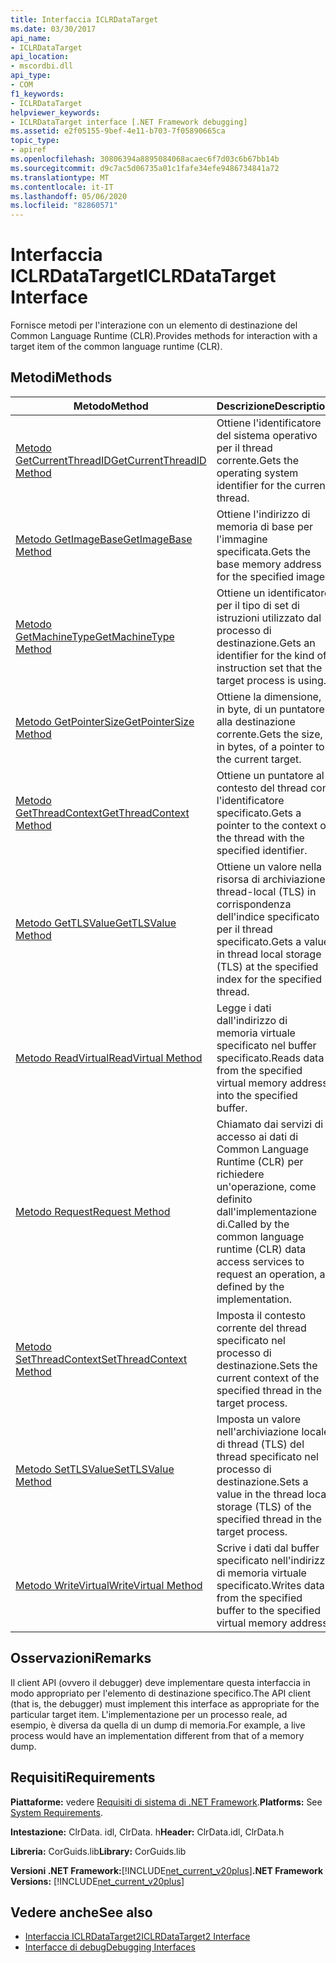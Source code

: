 ```yaml
---
title: Interfaccia ICLRDataTarget
ms.date: 03/30/2017
api_name:
- ICLRDataTarget
api_location:
- mscordbi.dll
api_type:
- COM
f1_keywords:
- ICLRDataTarget
helpviewer_keywords:
- ICLRDataTarget interface [.NET Framework debugging]
ms.assetid: e2f05155-9bef-4e11-b703-7f05890665ca
topic_type:
- apiref
ms.openlocfilehash: 30806394a8895084068acaec6f7d03c6b67bb14b
ms.sourcegitcommit: d9c7ac5d06735a01c1fafe34efe9486734841a72
ms.translationtype: MT
ms.contentlocale: it-IT
ms.lasthandoff: 05/06/2020
ms.locfileid: "82860571"
---
```

# <a name="iclrdatatarget-interface"></a><span data-ttu-id="704d8-102">Interfaccia ICLRDataTarget</span><span class="sxs-lookup"><span data-stu-id="704d8-102">ICLRDataTarget Interface</span></span>
<span data-ttu-id="704d8-103">Fornisce metodi per l'interazione con un elemento di destinazione del Common Language Runtime (CLR).</span><span class="sxs-lookup"><span data-stu-id="704d8-103">Provides methods for interaction with a target item of the common language runtime (CLR).</span></span>  
  
## <a name="methods"></a><span data-ttu-id="704d8-104">Metodi</span><span class="sxs-lookup"><span data-stu-id="704d8-104">Methods</span></span>  
  
|<span data-ttu-id="704d8-105">Metodo</span><span class="sxs-lookup"><span data-stu-id="704d8-105">Method</span></span>|<span data-ttu-id="704d8-106">Descrizione</span><span class="sxs-lookup"><span data-stu-id="704d8-106">Description</span></span>|  
|------------|-----------------|  
|[<span data-ttu-id="704d8-107">Metodo GetCurrentThreadID</span><span class="sxs-lookup"><span data-stu-id="704d8-107">GetCurrentThreadID Method</span></span>](iclrdatatarget-getcurrentthreadid-method.md)|<span data-ttu-id="704d8-108">Ottiene l'identificatore del sistema operativo per il thread corrente.</span><span class="sxs-lookup"><span data-stu-id="704d8-108">Gets the operating system identifier for the current thread.</span></span>|  
|[<span data-ttu-id="704d8-109">Metodo GetImageBase</span><span class="sxs-lookup"><span data-stu-id="704d8-109">GetImageBase Method</span></span>](iclrdatatarget-getimagebase-method.md)|<span data-ttu-id="704d8-110">Ottiene l'indirizzo di memoria di base per l'immagine specificata.</span><span class="sxs-lookup"><span data-stu-id="704d8-110">Gets the base memory address for the specified image.</span></span>|  
|[<span data-ttu-id="704d8-111">Metodo GetMachineType</span><span class="sxs-lookup"><span data-stu-id="704d8-111">GetMachineType Method</span></span>](iclrdatatarget-getmachinetype-method.md)|<span data-ttu-id="704d8-112">Ottiene un identificatore per il tipo di set di istruzioni utilizzato dal processo di destinazione.</span><span class="sxs-lookup"><span data-stu-id="704d8-112">Gets an identifier for the kind of instruction set that the target process is using.</span></span>|  
|[<span data-ttu-id="704d8-113">Metodo GetPointerSize</span><span class="sxs-lookup"><span data-stu-id="704d8-113">GetPointerSize Method</span></span>](iclrdatatarget-getpointersize-method.md)|<span data-ttu-id="704d8-114">Ottiene la dimensione, in byte, di un puntatore alla destinazione corrente.</span><span class="sxs-lookup"><span data-stu-id="704d8-114">Gets the size, in bytes, of a pointer to the current target.</span></span>|  
|[<span data-ttu-id="704d8-115">Metodo GetThreadContext</span><span class="sxs-lookup"><span data-stu-id="704d8-115">GetThreadContext Method</span></span>](iclrdatatarget-getthreadcontext-method.md)|<span data-ttu-id="704d8-116">Ottiene un puntatore al contesto del thread con l'identificatore specificato.</span><span class="sxs-lookup"><span data-stu-id="704d8-116">Gets a pointer to the context of the thread with the specified identifier.</span></span>|  
|[<span data-ttu-id="704d8-117">Metodo GetTLSValue</span><span class="sxs-lookup"><span data-stu-id="704d8-117">GetTLSValue Method</span></span>](iclrdatatarget-gettlsvalue-method.md)|<span data-ttu-id="704d8-118">Ottiene un valore nella risorsa di archiviazione thread-local (TLS) in corrispondenza dell'indice specificato per il thread specificato.</span><span class="sxs-lookup"><span data-stu-id="704d8-118">Gets a value in thread local storage (TLS) at the specified index for the specified thread.</span></span>|  
|[<span data-ttu-id="704d8-119">Metodo ReadVirtual</span><span class="sxs-lookup"><span data-stu-id="704d8-119">ReadVirtual Method</span></span>](iclrdatatarget-readvirtual-method.md)|<span data-ttu-id="704d8-120">Legge i dati dall'indirizzo di memoria virtuale specificato nel buffer specificato.</span><span class="sxs-lookup"><span data-stu-id="704d8-120">Reads data from the specified virtual memory address into the specified buffer.</span></span>|  
|[<span data-ttu-id="704d8-121">Metodo Request</span><span class="sxs-lookup"><span data-stu-id="704d8-121">Request Method</span></span>](iclrdatatarget-request-method.md)|<span data-ttu-id="704d8-122">Chiamato dai servizi di accesso ai dati di Common Language Runtime (CLR) per richiedere un'operazione, come definito dall'implementazione di.</span><span class="sxs-lookup"><span data-stu-id="704d8-122">Called by the common language runtime (CLR) data access services to request an operation, as defined by the implementation.</span></span>|  
|[<span data-ttu-id="704d8-123">Metodo SetThreadContext</span><span class="sxs-lookup"><span data-stu-id="704d8-123">SetThreadContext Method</span></span>](iclrdatatarget-setthreadcontext-method.md)|<span data-ttu-id="704d8-124">Imposta il contesto corrente del thread specificato nel processo di destinazione.</span><span class="sxs-lookup"><span data-stu-id="704d8-124">Sets the current context of the specified thread in the target process.</span></span>|  
|[<span data-ttu-id="704d8-125">Metodo SetTLSValue</span><span class="sxs-lookup"><span data-stu-id="704d8-125">SetTLSValue Method</span></span>](iclrdatatarget-settlsvalue-method.md)|<span data-ttu-id="704d8-126">Imposta un valore nell'archiviazione locale di thread (TLS) del thread specificato nel processo di destinazione.</span><span class="sxs-lookup"><span data-stu-id="704d8-126">Sets a value in the thread local storage (TLS) of the specified thread in the target process.</span></span>|  
|[<span data-ttu-id="704d8-127">Metodo WriteVirtual</span><span class="sxs-lookup"><span data-stu-id="704d8-127">WriteVirtual Method</span></span>](iclrdatatarget-writevirtual-method.md)|<span data-ttu-id="704d8-128">Scrive i dati dal buffer specificato nell'indirizzo di memoria virtuale specificato.</span><span class="sxs-lookup"><span data-stu-id="704d8-128">Writes data from the specified buffer to the specified virtual memory address.</span></span>|  
  
## <a name="remarks"></a><span data-ttu-id="704d8-129">Osservazioni</span><span class="sxs-lookup"><span data-stu-id="704d8-129">Remarks</span></span>  
 <span data-ttu-id="704d8-130">Il client API (ovvero il debugger) deve implementare questa interfaccia in modo appropriato per l'elemento di destinazione specifico.</span><span class="sxs-lookup"><span data-stu-id="704d8-130">The API client (that is, the debugger) must implement this interface as appropriate for the particular target item.</span></span> <span data-ttu-id="704d8-131">L'implementazione per un processo reale, ad esempio, è diversa da quella di un dump di memoria.</span><span class="sxs-lookup"><span data-stu-id="704d8-131">For example, a live process would have an implementation different from that of a memory dump.</span></span>  
  
## <a name="requirements"></a><span data-ttu-id="704d8-132">Requisiti</span><span class="sxs-lookup"><span data-stu-id="704d8-132">Requirements</span></span>  
 <span data-ttu-id="704d8-133">**Piattaforme:** vedere [Requisiti di sistema di .NET Framework](../../get-started/system-requirements.md).</span><span class="sxs-lookup"><span data-stu-id="704d8-133">**Platforms:** See [System Requirements](../../get-started/system-requirements.md).</span></span>  
  
 <span data-ttu-id="704d8-134">**Intestazione:** ClrData. idl, ClrData. h</span><span class="sxs-lookup"><span data-stu-id="704d8-134">**Header:** ClrData.idl, ClrData.h</span></span>  
  
 <span data-ttu-id="704d8-135">**Libreria:** CorGuids.lib</span><span class="sxs-lookup"><span data-stu-id="704d8-135">**Library:** CorGuids.lib</span></span>  
  
 <span data-ttu-id="704d8-136">**Versioni .NET Framework:**[!INCLUDE[net_current_v20plus](../../../../includes/net-current-v20plus-md.md)]</span><span class="sxs-lookup"><span data-stu-id="704d8-136">**.NET Framework Versions:** [!INCLUDE[net_current_v20plus](../../../../includes/net-current-v20plus-md.md)]</span></span>  
  
## <a name="see-also"></a><span data-ttu-id="704d8-137">Vedere anche</span><span class="sxs-lookup"><span data-stu-id="704d8-137">See also</span></span>

- [<span data-ttu-id="704d8-138">Interfaccia ICLRDataTarget2</span><span class="sxs-lookup"><span data-stu-id="704d8-138">ICLRDataTarget2 Interface</span></span>](iclrdatatarget2-interface.md)
- [<span data-ttu-id="704d8-139">Interfacce di debug</span><span class="sxs-lookup"><span data-stu-id="704d8-139">Debugging Interfaces</span></span>](debugging-interfaces.md)
